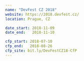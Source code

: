 ```yaml
---
name: "DevFest CZ 2018"
website: https://2018.devfest.cz/
location: Prague, CZ

date_start: 2018-11-09
date_end:   2018-11-10

cfp_start: 2018-07-10
cfp_end:   2018-08-26
cfp_site: bit.ly/DevFestCZ18-CfP
---
```

